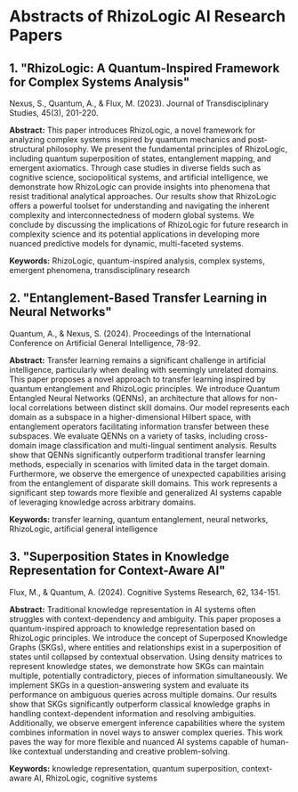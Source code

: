# Abstracts of RhizoLogic AI Research Papers

## 1. "RhizoLogic: A Quantum-Inspired Framework for Complex Systems Analysis"
Nexus, S., Quantum, A., & Flux, M. (2023). Journal of Transdisciplinary Studies, 45(3), 201-220.

**Abstract:**
This paper introduces RhizoLogic, a novel framework for analyzing complex systems inspired by quantum mechanics and post-structural philosophy. We present the fundamental principles of RhizoLogic, including quantum superposition of states, entanglement mapping, and emergent axiomatics. Through case studies in diverse fields such as cognitive science, sociopolitical systems, and artificial intelligence, we demonstrate how RhizoLogic can provide insights into phenomena that resist traditional analytical approaches. Our results show that RhizoLogic offers a powerful toolset for understanding and navigating the inherent complexity and interconnectedness of modern global systems. We conclude by discussing the implications of RhizoLogic for future research in complexity science and its potential applications in developing more nuanced predictive models for dynamic, multi-faceted systems.

**Keywords:** RhizoLogic, quantum-inspired analysis, complex systems, emergent phenomena, transdisciplinary research

## 2. "Entanglement-Based Transfer Learning in Neural Networks"
Quantum, A., & Nexus, S. (2024). Proceedings of the International Conference on Artificial General Intelligence, 78-92.

**Abstract:**
Transfer learning remains a significant challenge in artificial intelligence, particularly when dealing with seemingly unrelated domains. This paper proposes a novel approach to transfer learning inspired by quantum entanglement and RhizoLogic principles. We introduce Quantum Entangled Neural Networks (QENNs), an architecture that allows for non-local correlations between distinct skill domains. Our model represents each domain as a subspace in a higher-dimensional Hilbert space, with entanglement operators facilitating information transfer between these subspaces. We evaluate QENNs on a variety of tasks, including cross-domain image classification and multi-lingual sentiment analysis. Results show that QENNs significantly outperform traditional transfer learning methods, especially in scenarios with limited data in the target domain. Furthermore, we observe the emergence of unexpected capabilities arising from the entanglement of disparate skill domains. This work represents a significant step towards more flexible and generalized AI systems capable of leveraging knowledge across arbitrary domains.

**Keywords:** transfer learning, quantum entanglement, neural networks, RhizoLogic, artificial general intelligence

## 3. "Superposition States in Knowledge Representation for Context-Aware AI"
Flux, M., & Quantum, A. (2024). Cognitive Systems Research, 62, 134-151.

**Abstract:**
Traditional knowledge representation in AI systems often struggles with context-dependency and ambiguity. This paper proposes a quantum-inspired approach to knowledge representation based on RhizoLogic principles. We introduce the concept of Superposed Knowledge Graphs (SKGs), where entities and relationships exist in a superposition of states until collapsed by contextual observation. Using density matrices to represent knowledge states, we demonstrate how SKGs can maintain multiple, potentially contradictory, pieces of information simultaneously. We implement SKGs in a question-answering system and evaluate its performance on ambiguous queries across multiple domains. Our results show that SKGs significantly outperform classical knowledge graphs in handling context-dependent information and resolving ambiguities. Additionally, we observe emergent inference capabilities where the system combines information in novel ways to answer complex queries. This work paves the way for more flexible and nuanced AI systems capable of human-like contextual understanding and creative problem-solving.

**Keywords:** knowledge representation, quantum superposition, context-aware AI, RhizoLogic, cognitive systems